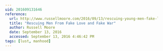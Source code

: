 ```yaml
---
uid: 201609131646
reference:
  url: http://www.russellmoore.com/2016/09/13/rescuing-young-men-fake-love-fake-war/
  title: "Rescuing Men From Fake Love and Fake War"
  author: Russell Moore
  date: September 13, 2016
  accessed: September 13, 2016 4:46:42 PM
tags: [lust, manhood]
---
```

